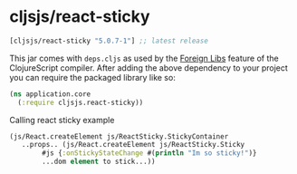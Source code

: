 # cljsjs/react-sticky

[](dependency)
```clojure
[cljsjs/react-sticky "5.0.7-1"] ;; latest release
```
[](/dependency)

This jar comes with `deps.cljs` as used by the [Foreign Libs][flibs] feature
of the ClojureScript compiler. After adding the above dependency to your project
you can require the packaged library like so:

```clojure
(ns application.core
  (:require cljsjs.react-sticky))
```

Calling react sticky example
```clojure
(js/React.createElement js/ReactSticky.StickyContainer
   ..props.. (js/React.createElement js/ReactSticky.Sticky
        #js {:onStickyStateChange #(println "Im so sticky!")}
        ...dom element to stick...))
```

[flibs]: https://github.com/clojure/clojurescript/wiki/Packaging-Foreign-Dependencies
